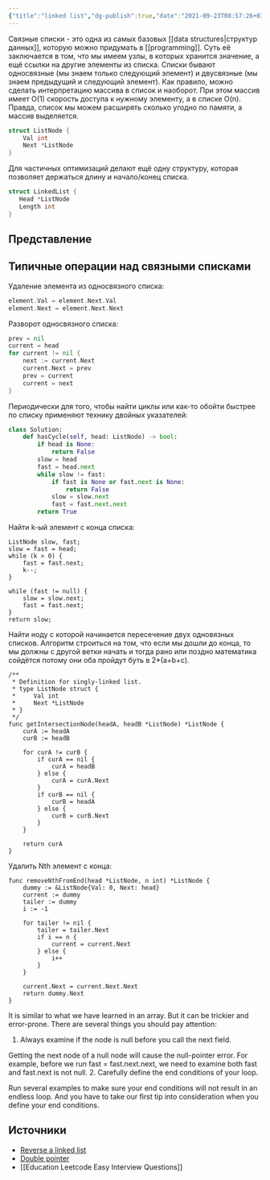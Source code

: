 ```yaml
---
{"title":"linked list","dg-publish":true,"date":"2021-09-23T08:57:26+03:00","modified_at":"2023-01-27T17:51:11+04:00","permalink":"/linked-list/","dgPassFrontmatter":true}
---
```



Связные списки - это одна из самых базовых [[data structures|структур данных]], которую можно придумать в [[programming]]. Суть её заключается в том, что мы имеем узлы, в которых хранится значение, а ещё ссылки на другие элементы из списка. Списки бывают односвязные (мы знаем только следующий элемент) и двусвязные (мы знаем предыдущий и следующий элемент). Как правило, можно сделать интерпретацию массива в список и наоборот. При этом массив имеет O(1) скорость доступа к нужному элементу, а в списке O(n). Правда, список мы можем расширять сколько угодно по памяти, а массив выделяется.

```go
struct ListNode {
    Val int
    Next *ListNode
}
```

Для частичных оптимизаций делают ещё одну структуру, которая позволяет держаться длину и начало/конец списка.
```go
struct LinkedList {
   Head *ListNode
   Length int
}
```

## Представление

<style>
.button-wrapper button {
	z-index: 1;
	height: 40px;
	width: 100px;
	margin: 10px;
	padding: 5px;
}

.excalidraw .App-menu_top .buttonList {
	display: flex;
}

.excalidraw-wrapper {
	height: 800px;
	margin: 50px;
	position: relative;
}

:root[dir="ltr"] .excalidraw .layer-ui__wrapper .zen-mode-transition.App-menu_bottom--transition-left {
	transform: none;
}

</style>
<script src="https://cdn.jsdelivr.net/npm/react@17/umd/react.production.min.js"></script>
<script src="https://cdn.jsdelivr.net/npm/react-dom@17/umd/react-dom.production.min.js"></script>
<script type="text/javascript"
src="https://cdn.jsdelivr.net/npm/@excalidraw/excalidraw@0/dist/excalidraw.production.min.js"></script>
<div id="linked_listexcalidraw.md1"></div><script>(function(){const InitialData={"type":"excalidraw","version":2,"source":"https://excalidraw.com","elements":[{"id":"6U-mh75DSDJgFoOjbjCGE","type":"rectangle","x":-340.25,"y":-260.5,"width":193,"height":58,"angle":0,"strokeColor":"#000000","backgroundColor":"transparent","fillStyle":"hachure","strokeWidth":1,"strokeStyle":"solid","roughness":1,"opacity":100,"groupIds":[],"strokeSharpness":"sharp","seed":1243713440,"version":216,"versionNonce":1622922848,"isDeleted":false,"boundElements":[{"type":"arrow","id":"VCqQYWrGlHZ7aQA8kCklz"},{"type":"arrow","id":"rCYA7N-w9J9-tet5P4JAh"}]},{"id":"uHXZiBt12w87OeBKbmDt3","type":"rectangle","x":27.25,"y":-263.5,"width":193,"height":58,"angle":0,"strokeColor":"#000000","backgroundColor":"transparent","fillStyle":"hachure","strokeWidth":1,"strokeStyle":"solid","roughness":1,"opacity":100,"groupIds":[],"strokeSharpness":"sharp","seed":2147092384,"version":249,"versionNonce":1685911136,"isDeleted":false,"boundElements":[{"type":"arrow","id":"VCqQYWrGlHZ7aQA8kCklz"},{"type":"arrow","id":"NWlED4Obl-7lGrEgbaBUG"},{"type":"arrow","id":"eQCuGUw8fx7SRVy2iyuTG"}]},{"id":"VCqQYWrGlHZ7aQA8kCklz","type":"arrow","x":-142.25,"y":-228.45046928026306,"width":166.5,"height":1.7805700341832562,"angle":0,"strokeColor":"#000000","backgroundColor":"transparent","fillStyle":"hachure","strokeWidth":1,"strokeStyle":"solid","roughness":1,"opacity":100,"groupIds":[],"strokeSharpness":"round","seed":1493981088,"version":447,"versionNonce":1084000,"isDeleted":false,"boundElementIds":null,"points":[[0,0],[166.5,-1.7805700341832562]],"lastCommittedPoint":null,"startBinding":{"elementId":"6U-mh75DSDJgFoOjbjCGE","focus":0.1238619948054741,"gap":5},"endBinding":{"elementId":"uHXZiBt12w87OeBKbmDt3","focus":-0.10671611042439236,"gap":3},"startArrowhead":null,"endArrowhead":"arrow"},{"id":"rCYA7N-w9J9-tet5P4JAh","type":"arrow","x":-219.74267603145225,"y":-318.5,"width":26.477798225468092,"height":52.8322826039539,"angle":0,"strokeColor":"#000000","backgroundColor":"transparent","fillStyle":"hachure","strokeWidth":1,"strokeStyle":"dotted","roughness":1,"opacity":100,"groupIds":[],"strokeSharpness":"round","seed":1736755808,"version":456,"versionNonce":1394603616,"isDeleted":false,"boundElementIds":null,"points":[[0,0],[-26.477798225468092,52.8322826039539]],"lastCommittedPoint":null,"startBinding":{"elementId":"AVDTR0qT","focus":0.25942890607434366,"gap":2},"endBinding":{"elementId":"6U-mh75DSDJgFoOjbjCGE","focus":-0.1764705882352944,"gap":5.167717396046044},"startArrowhead":null,"endArrowhead":"arrow"},{"id":"AVDTR0qT","type":"text","x":-228.25,"y":-345.5,"width":46,"height":25,"angle":0,"strokeColor":"#000000","backgroundColor":"transparent","fillStyle":"hachure","strokeWidth":1,"strokeStyle":"dotted","roughness":1,"opacity":100,"groupIds":[],"strokeSharpness":"sharp","seed":728737376,"version":149,"versionNonce":1249329760,"isDeleted":false,"text":"head","fontSize":20,"fontFamily":1,"textAlign":"left","verticalAlign":"top","baseline":18,"boundElements":[{"type":"arrow","id":"rCYA7N-w9J9-tet5P4JAh"}],"containerId":null,"rawText":"head","originalText":"head"},{"id":"CuiHjMdP","type":"text","x":141.75,"y":-371.5,"width":34,"height":25,"angle":0,"strokeColor":"#000000","backgroundColor":"transparent","fillStyle":"hachure","strokeWidth":1,"strokeStyle":"dotted","roughness":1,"opacity":100,"groupIds":[],"strokeSharpness":"sharp","seed":1053490784,"version":150,"versionNonce":716758944,"isDeleted":false,"text":"tail","fontSize":20,"fontFamily":1,"textAlign":"left","verticalAlign":"top","baseline":18,"boundElements":[{"type":"arrow","id":"eQCuGUw8fx7SRVy2iyuTG"}],"containerId":null,"rawText":"tail","originalText":"tail"},{"id":"eQCuGUw8fx7SRVy2iyuTG","type":"arrow","x":133.84095066785812,"y":-347.8203118205071,"width":56.26283836364746,"height":77.12934837341311,"angle":0,"strokeColor":"#000000","backgroundColor":"transparent","fillStyle":"hachure","strokeWidth":1,"strokeStyle":"dotted","roughness":1,"opacity":100,"groupIds":[],"strokeSharpness":"round","seed":792402528,"version":433,"versionNonce":9713248,"isDeleted":false,"boundElementIds":null,"points":[[0,0],[-56.26283836364746,77.12934837341311]],"lastCommittedPoint":null,"startBinding":{"elementId":"CuiHjMdP","focus":0.6414632713838976,"gap":7.909049332141876},"endBinding":{"elementId":"uHXZiBt12w87OeBKbmDt3","focus":-0.6168218108695366,"gap":7.190963447093964},"startArrowhead":null,"endArrowhead":"arrow"},{"id":"ijpm8Gqt","type":"text","x":-274.25,"y":-244.5,"width":71,"height":25,"angle":0,"strokeColor":"#000000","backgroundColor":"transparent","fillStyle":"hachure","strokeWidth":1,"strokeStyle":"dotted","roughness":1,"opacity":100,"groupIds":[],"strokeSharpness":"sharp","seed":47852128,"version":206,"versionNonce":553563040,"isDeleted":false,"boundElementIds":null,"text":"element","fontSize":20,"fontFamily":1,"textAlign":"left","verticalAlign":"top","baseline":18,"containerId":null,"rawText":"element","originalText":"element"},{"id":"7oggRpZ3","type":"text","x":82.25,"y":-245,"width":71,"height":25,"angle":0,"strokeColor":"#000000","backgroundColor":"transparent","fillStyle":"hachure","strokeWidth":1,"strokeStyle":"dotted","roughness":1,"opacity":100,"groupIds":[],"strokeSharpness":"sharp","seed":1567375264,"version":299,"versionNonce":139226016,"isDeleted":false,"boundElementIds":null,"text":"element","fontSize":20,"fontFamily":1,"textAlign":"left","verticalAlign":"top","baseline":18,"containerId":null,"rawText":"element","originalText":"element"},{"id":"EU0_6hwB42hkRl7MTGeqd","type":"rectangle","x":-361.25,"y":-424.5,"width":693,"height":244,"angle":0,"strokeColor":"#000000","backgroundColor":"transparent","fillStyle":"hachure","strokeWidth":1,"strokeStyle":"dotted","roughness":1,"opacity":100,"groupIds":[],"strokeSharpness":"sharp","seed":330108512,"version":303,"versionNonce":1743868832,"isDeleted":false,"boundElementIds":null},{"id":"YjENpHoM","type":"text","x":-104.25,"y":-459.5,"width":112,"height":25,"angle":0,"strokeColor":"#000000","backgroundColor":"transparent","fillStyle":"hachure","strokeWidth":1,"strokeStyle":"dotted","roughness":1,"opacity":100,"groupIds":[],"strokeSharpness":"sharp","seed":1646739360,"version":68,"versionNonce":7172704,"isDeleted":false,"boundElementIds":null,"text":"single linked","fontSize":20,"fontFamily":1,"textAlign":"left","verticalAlign":"top","baseline":18,"containerId":null,"rawText":"single linked","originalText":"single linked"},{"id":"WAKZmc4pwWyZc9v9vTMQN","type":"rectangle","x":-350.75,"y":51,"width":193,"height":58,"angle":0,"strokeColor":"#000000","backgroundColor":"transparent","fillStyle":"hachure","strokeWidth":1,"strokeStyle":"solid","roughness":1,"opacity":100,"groupIds":[],"strokeSharpness":"sharp","seed":1483768416,"version":322,"versionNonce":1860603488,"isDeleted":false,"boundElements":[{"type":"arrow","id":"d-yYhMq6WpihGUrbHwt_x"},{"type":"arrow","id":"K1YycpmI0D1Bd4OPeYENH"},{"type":"arrow","id":"xXquA0Gq0tdhTM-3eEvWm"}]},{"id":"1f6Hq9Y5cXguONp_I54by","type":"rectangle","x":16.75,"y":48,"width":193,"height":58,"angle":0,"strokeColor":"#000000","backgroundColor":"transparent","fillStyle":"hachure","strokeWidth":1,"strokeStyle":"solid","roughness":1,"opacity":100,"groupIds":[],"strokeSharpness":"sharp","seed":110580640,"version":355,"versionNonce":1093720672,"isDeleted":false,"boundElements":[{"type":"arrow","id":"d-yYhMq6WpihGUrbHwt_x"},{"type":"arrow","id":"NWlED4Obl-7lGrEgbaBUG"},{"type":"arrow","id":"CxM1rbr5qVh3uHeXIBrWC"},{"type":"arrow","id":"xXquA0Gq0tdhTM-3eEvWm"}]},{"id":"d-yYhMq6WpihGUrbHwt_x","type":"arrow","x":-152.75,"y":83.04953071973694,"width":166.5,"height":1.7805700341832562,"angle":0,"strokeColor":"#000000","backgroundColor":"transparent","fillStyle":"hachure","strokeWidth":1,"strokeStyle":"solid","roughness":1,"opacity":100,"groupIds":[],"strokeSharpness":"round","seed":1341208160,"version":756,"versionNonce":1690169248,"isDeleted":false,"boundElementIds":null,"points":[[0,0],[166.5,-1.7805700341832562]],"lastCommittedPoint":null,"startBinding":{"elementId":"WAKZmc4pwWyZc9v9vTMQN","focus":0.13768599484297273,"gap":5},"endBinding":{"elementId":"1f6Hq9Y5cXguONp_I54by","focus":-0.10671611042439247,"gap":3},"startArrowhead":null,"endArrowhead":"arrow"},{"id":"K1YycpmI0D1Bd4OPeYENH","type":"arrow","x":-230.24267603145222,"y":-7,"width":26.477798225468092,"height":52.8322826039539,"angle":0,"strokeColor":"#000000","backgroundColor":"transparent","fillStyle":"hachure","strokeWidth":1,"strokeStyle":"dotted","roughness":1,"opacity":100,"groupIds":[],"strokeSharpness":"round","seed":1269555104,"version":765,"versionNonce":410945440,"isDeleted":false,"boundElementIds":null,"points":[[0,0],[-26.477798225468092,52.8322826039539]],"lastCommittedPoint":null,"startBinding":{"elementId":"i3pTyX2K","focus":0.24691118514196642,"gap":2},"endBinding":{"elementId":"WAKZmc4pwWyZc9v9vTMQN","focus":-0.17647058823529432,"gap":5.1677173960461005},"startArrowhead":null,"endArrowhead":"arrow"},{"id":"i3pTyX2K","type":"text","x":-238.75,"y":-34,"width":46,"height":25,"angle":0,"strokeColor":"#000000","backgroundColor":"transparent","fillStyle":"hachure","strokeWidth":1,"strokeStyle":"dotted","roughness":1,"opacity":100,"groupIds":[],"strokeSharpness":"sharp","seed":2101045856,"version":253,"versionNonce":1469582944,"isDeleted":false,"text":"head","fontSize":20,"fontFamily":1,"textAlign":"left","verticalAlign":"top","baseline":18,"boundElements":[{"type":"arrow","id":"K1YycpmI0D1Bd4OPeYENH"}],"containerId":null,"rawText":"head","originalText":"head"},{"id":"9PtmFCkl","type":"text","x":131.25,"y":-60,"width":34,"height":25,"angle":0,"strokeColor":"#000000","backgroundColor":"transparent","fillStyle":"hachure","strokeWidth":1,"strokeStyle":"dotted","roughness":1,"opacity":100,"groupIds":[],"strokeSharpness":"sharp","seed":374270880,"version":254,"versionNonce":686814816,"isDeleted":false,"text":"tail","fontSize":20,"fontFamily":1,"textAlign":"left","verticalAlign":"top","baseline":18,"boundElements":[{"type":"arrow","id":"CxM1rbr5qVh3uHeXIBrWC"}],"containerId":null,"rawText":"tail","originalText":"tail"},{"id":"CxM1rbr5qVh3uHeXIBrWC","type":"arrow","x":123.34095066785812,"y":-36.32031182050707,"width":56.26283836364746,"height":77.12934837341311,"angle":0,"strokeColor":"#000000","backgroundColor":"transparent","fillStyle":"hachure","strokeWidth":1,"strokeStyle":"dotted","roughness":1,"opacity":100,"groupIds":[],"strokeSharpness":"round","seed":1797201504,"version":742,"versionNonce":385425312,"isDeleted":false,"boundElementIds":null,"points":[[0,0],[-56.26283836364746,77.12934837341311]],"lastCommittedPoint":null,"startBinding":{"elementId":"9PtmFCkl","focus":0.6414632713838976,"gap":7.909049332141876},"endBinding":{"elementId":"1f6Hq9Y5cXguONp_I54by","focus":-0.6168218108695366,"gap":7.190963447093964},"startArrowhead":null,"endArrowhead":"arrow"},{"id":"5inLkElT","type":"text","x":-284.75,"y":67,"width":71,"height":25,"angle":0,"strokeColor":"#000000","backgroundColor":"transparent","fillStyle":"hachure","strokeWidth":1,"strokeStyle":"dotted","roughness":1,"opacity":100,"groupIds":[],"strokeSharpness":"sharp","seed":816871328,"version":308,"versionNonce":1194445728,"isDeleted":false,"boundElementIds":null,"text":"element","fontSize":20,"fontFamily":1,"textAlign":"left","verticalAlign":"top","baseline":18,"containerId":null,"rawText":"element","originalText":"element"},{"id":"jnkshGbW","type":"text","x":71.75,"y":66.5,"width":71,"height":25,"angle":0,"strokeColor":"#000000","backgroundColor":"transparent","fillStyle":"hachure","strokeWidth":1,"strokeStyle":"dotted","roughness":1,"opacity":100,"groupIds":[],"strokeSharpness":"sharp","seed":1248612960,"version":401,"versionNonce":1448754784,"isDeleted":false,"boundElementIds":null,"text":"element","fontSize":20,"fontFamily":1,"textAlign":"left","verticalAlign":"top","baseline":18,"containerId":null,"rawText":"element","originalText":"element"},{"id":"d4AvGHfNDOdcwON8oZi5S","type":"rectangle","x":-371.75,"y":-113,"width":693,"height":244,"angle":0,"strokeColor":"#000000","backgroundColor":"transparent","fillStyle":"hachure","strokeWidth":1,"strokeStyle":"dotted","roughness":1,"opacity":100,"groupIds":[],"strokeSharpness":"sharp","seed":520127392,"version":405,"versionNonce":37181344,"isDeleted":false,"boundElementIds":null},{"id":"jWClB9FQ","type":"text","x":-114.75,"y":-148,"width":121,"height":25,"angle":0,"strokeColor":"#000000","backgroundColor":"transparent","fillStyle":"hachure","strokeWidth":1,"strokeStyle":"dotted","roughness":1,"opacity":100,"groupIds":[],"strokeSharpness":"sharp","seed":838010464,"version":176,"versionNonce":4848224,"isDeleted":false,"boundElementIds":null,"text":"double linked","fontSize":20,"fontFamily":1,"textAlign":"left","verticalAlign":"top","baseline":18,"containerId":null,"rawText":"double linked","originalText":"double linked"},{"id":"xXquA0Gq0tdhTM-3eEvWm","type":"arrow","x":12.75,"y":94.5,"width":167,"height":2,"angle":0,"strokeColor":"#000000","backgroundColor":"transparent","fillStyle":"hachure","strokeWidth":1,"strokeStyle":"solid","roughness":1,"opacity":100,"groupIds":[],"strokeSharpness":"round","seed":769371744,"version":48,"versionNonce":1129842592,"isDeleted":false,"boundElementIds":null,"points":[[0,0],[-167,2]],"lastCommittedPoint":null,"startBinding":{"elementId":"1f6Hq9Y5cXguONp_I54by","focus":-0.5404090548054011,"gap":4},"endBinding":{"elementId":"WAKZmc4pwWyZc9v9vTMQN","focus":0.5868745035742653,"gap":3.5},"startArrowhead":null,"endArrowhead":"arrow"}],"appState":{"theme":"light","viewBackgroundColor":"#ffffff"},"files":{}};InitialData.scrollToContent=true;App=()=>{const e=React.useRef(null),t=React.useRef(null),[n,i]=React.useState({width:void 0,height:void 0});return React.useEffect(()=>{i({width:t.current.getBoundingClientRect().width,height:t.current.getBoundingClientRect().height});const e=()=>{i({width:t.current.getBoundingClientRect().width,height:t.current.getBoundingClientRect().height})};return window.addEventListener("resize",e),()=>window.removeEventListener("resize",e)},[t]),React.createElement(React.Fragment,null,React.createElement("div",{className:"excalidraw-wrapper",ref:t},React.createElement(ExcalidrawLib.Excalidraw,{ref:e,width:n.width,height:n.height,initialData:InitialData,viewModeEnabled:!0,zenModeEnabled:!0,gridModeEnabled:!1})))},excalidrawWrapper=document.getElementById("linked_listexcalidraw.md1");ReactDOM.render(React.createElement(App),excalidrawWrapper);})();</script>

## Типичные операции над связными списками

Удаление элемента из односвязного списка:
```go
element.Val = element.Next.Val
element.Next = element.Next.Next
```

Разворот односвязного списка:
```go
prev = nil
current = head
for current != nil {
    next := current.Next
    current.Next = prev
    prev = current
    current = next
}
```

Периодически для того, чтобы найти циклы или как-то обойти быстрее по списку применяют технику двойных указателей:
```python
class Solution:
    def hasCycle(self, head: ListNode) -> bool:
        if head is None:
            return False
        slow = head
        fast = head.next
        while slow != fast:
            if fast is None or fast.next is None:
                return False
            slow = slow.next
            fast = fast.next.next
        return True
```


Найти k-ый элемент с конца списка:
```
ListNode slow, fast;
slow = fast = head;
while (k > 0) {
    fast = fast.next;
    k--;
}

while (fast != null) {
    slow = slow.next;
    fast = fast.next;
}
return slow;
```

Найти ноду с которой начинается пересечение двух одновязных списков. Алгоритм строиться на том, что если мы дошли до конца, то мы должны с другой ветки начать и тогда рано или поздно математика сойдётся потому они оба пройдут буть в 2*(a+b+c).
```
/**
 * Definition for singly-linked list.
 * type ListNode struct {
 *     Val int
 *     Next *ListNode
 * }
 */
func getIntersectionNode(headA, headB *ListNode) *ListNode { 
    curA := headA
    curB := headB
    
    for curA != curB {
        if curA == nil {
            curA = headB
        } else {
            curA = curA.Next
        }
        if curB == nil {
            curB = headA
        } else {
            curB = curB.Next
        }
    }
    
    return curA
}
```

Удалить Nth элемент с конца:
```
func removeNthFromEnd(head *ListNode, n int) *ListNode {
	dummy := &ListNode{Val: 0, Next: head}
	current := dummy
    tailer := dummy
    i := -1
    
    for tailer != nil {
        tailer = tailer.Next
        if i == n {
            current = current.Next
        } else {
            i++
        }
    }
    
	current.Next = current.Next.Next
	return dummy.Next
}
```

It is similar to what we have learned in an array. But it can be trickier and error-prone. There are several things you should pay attention:
1. Always examine if the node is null before you call the next field.

Getting the next node of a null node will cause the null-pointer error. For example, before we run fast = fast.next.next, we need to examine both fast and fast.next is not null.
2. Carefully define the end conditions of your loop.

Run several examples to make sure your end conditions will not result in an endless loop. And you have to take our first tip into consideration when you define your end conditions.



## Источники

- [Reverse a linked list](https://github.com/labuladong/fucking-algorithm/blob/english/data_structure/reverse_part_of_a_linked_list_via_recursion.md)
- [Double pointer](https://github.com/labuladong/fucking-algorithm/blob/english/think_like_computer/double_pointer.md)
- [[Education Leetcode Easy Interview Questions]]
